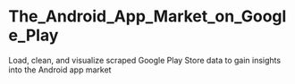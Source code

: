 # The_Android_App_Market_on_Google_Play
Load, clean, and visualize scraped Google Play Store data to gain insights into the Android app market

